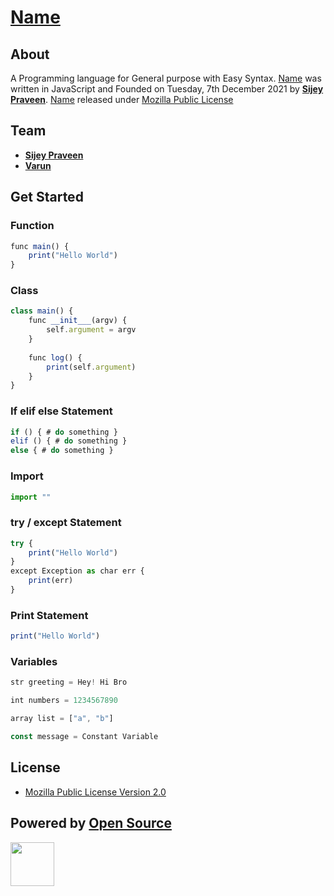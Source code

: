 # [Name]()

## About
A Programming language for General purpose with Easy Syntax.
[Name]() was written in JavaScript and Founded on Tuesday, 7th December 2021 by [**Sijey Praveen**](https://github.com/sijey-praveen). [Name]() released under [Mozilla Public License]() 

## Team
- [**Sijey Praveen**](https://github.com/sijey-praveen/)
- [**Varun**](https://github.com/HackerNAILAIamDev/)

## Get Started

### Function
```js
func main() {
    print("Hello World") 
}
```
### Class
```js
class main() {
    func __init___(argv) {
        self.argument = argv
    }
    
    func log() {
        print(self.argument) 
    }
}
```
### If elif else Statement
```js
if () { # do something } 
elif () { # do something }
else { # do something }
```
### Import
```js
import ""
```
### try / except Statement 
```js
try {
    print("Hello World")
}
except Exception as char err {
    print(err)
}
```
### Print Statement
```js
print("Hello World")
```

### Variables
```js
str greeting = Hey! Hi Bro

int numbers = 1234567890

array list = ["a", "b"]

const message = Constant Variable
```

## License
- [Mozilla Public License Version 2.0](https://www.mozilla.org/en-US/MPL/2.0/)

## Powered by [Open Source](https://opensource.org/)
<img width="70px" src="https://opensource.org/files/osi_symbol_0.png"> 
